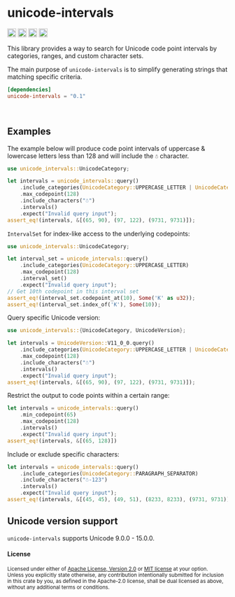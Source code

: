 unicode-intervals
=================

[<img alt="github" src="https://img.shields.io/badge/github-8da0cb?style=flat-square&labelColor=555555&logo=github" height="20">](https://github.com/Stranger6667/unicode-intervals)
[<img alt="crates.io" src="https://img.shields.io/crates/v/unicode-intervals.svg?style=flat-square&color=fc8d62&logo=rust" height="20">](https://crates.io/crates/unicode-intervals)
[<img alt="docs.rs" src="https://img.shields.io/badge/docs.rs-unicode-intervals-66c2a5?style=flat-square&labelColor=555555&logo=docs.rs" height="20">](https://docs.rs/unicode-intervals)
[<img alt="build status" src="https://img.shields.io/github/actions/workflow/status/Stranger6667/unicode-intervals/ci.yml?branch=main&style=flat-square" height="20">](https://github.com/Stranger6667/unicode-intervals/actions?query=branch%3Amain)

This library provides a way to search for Unicode code point intervals by categories, ranges, and custom character sets.

The main purpose of `unicode-intervals` is to simplify generating strings that matching specific criteria.

```toml
[dependencies]
unicode-intervals = "0.1"
```

<br>

## Examples

The example below will produce code point intervals of uppercase & lowercase letters less than 128 and will include the `☃` character.

```rust
use unicode_intervals::UnicodeCategory;

let intervals = unicode_intervals::query()
    .include_categories(UnicodeCategory::UPPERCASE_LETTER | UnicodeCategory::LOWERCASE_LETTER)
    .max_codepoint(128)
    .include_characters("☃")
    .intervals()
    .expect("Invalid query input");
assert_eq!(intervals, &[(65, 90), (97, 122), (9731, 9731)]);
```

`IntervalSet` for index-like access to the underlying codepoints:

```rust
use unicode_intervals::UnicodeCategory;

let interval_set = unicode_intervals::query()
    .include_categories(UnicodeCategory::UPPERCASE_LETTER)
    .max_codepoint(128)
    .interval_set()
    .expect("Invalid query input");
// Get 10th codepoint in this interval set
assert_eq!(interval_set.codepoint_at(10), Some('K' as u32));
assert_eq!(interval_set.index_of('K'), Some(10));
```

Query specific Unicode version:

```rust
use unicode_intervals::{UnicodeCategory, UnicodeVersion};

let intervals = UnicodeVersion::V11_0_0.query()
    .include_categories(UnicodeCategory::UPPERCASE_LETTER | UnicodeCategory::LOWERCASE_LETTER)
    .max_codepoint(128)
    .include_characters("☃")
    .intervals()
    .expect("Invalid query input");
assert_eq!(intervals, &[(65, 90), (97, 122), (9731, 9731)]);
```

Restrict the output to code points within a certain range:

```rust
let intervals = unicode_intervals::query()
    .min_codepoint(65)
    .max_codepoint(128)
    .intervals()
    .expect("Invalid query input");
assert_eq!(intervals, &[(65, 128)])
```

Include or exclude specific characters:

```rust
let intervals = unicode_intervals::query()
    .include_categories(UnicodeCategory::PARAGRAPH_SEPARATOR)
    .include_characters("☃-123")
    .intervals()
    .expect("Invalid query input");
assert_eq!(intervals, &[(45, 45), (49, 51), (8233, 8233), (9731, 9731)])
```

## Unicode version support

`unicode-intervals` supports Unicode 9.0.0 - 15.0.0.

#### License

<sup>
Licensed under either of <a href="LICENSE-APACHE">Apache License, Version
2.0</a> or <a href="LICENSE-MIT">MIT license</a> at your option.
</sup>

<br>

<sub>
Unless you explicitly state otherwise, any contribution intentionally submitted
for inclusion in this crate by you, as defined in the Apache-2.0 license, shall
be dual licensed as above, without any additional terms or conditions.
</sub>

